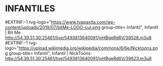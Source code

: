 # INFANTILES
#EXTINF:-1 tvg-logo="https://www.tvapaxtla.com/wp-content/uploads/2019/07/bitMe-LOGO-cut.png group-title= Infantil", Infantil | Bit Me http://54.39.51.30:25461/live/5493813640091/jyHBgeRd6V/39528.m3u8  #EXTINF:-1 tvg-logo="https://upload.wikimedia.org/wikipedia/commons/6/6e/Nicktoons.png group-title= Infantil", Infantil | NickToons http://54.39.51.30:25461/live/5493813640091/jyHBgeRd6V/39623.m3u8
